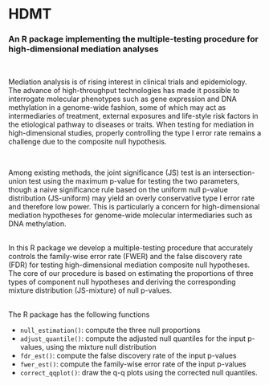 # HDMT
### An R package implementing the multiple-testing procedure for high-dimensional mediation analyses 

<br>

Mediation analysis is of rising interest in clinical trials and epidemiology. The advance of high-throughput technologies has made it possible to interrogate molecular phenotypes such 
as gene expression and DNA methylation in a genome-wide fashion, some of which may act as intermediaries of treatment, external exposures and life-style risk factors in the
etiological pathway to diseases or traits. When testing for mediation in high-dimensional studies, properly controlling the type I error rate remains 
a challenge due to the composite null hypothesis. 

<br>

Among existing methods, the joint significance (JS) test is an intersection-union test using the maximum p-value for testing the two parameters, though a naive significance 
rule based on the uniform null p-value distribution (JS-uniform) may yield an overly conservative type I error rate and therefore low power. This is particularly a concern 
for high-dimensional mediation hypotheses for genome-wide molecular intermediaries such as DNA methylation. 

<br>
In this R package we develop a multiple-testing procedure that accurately controls the family-wise error rate (FWER) and the false discovery rate (FDR) for testing 
high-dimensional mediation composite null hypotheses. The core of our procedure is based on estimating the proportions of three types of component null hypotheses and 
deriving the corresponding mixture distribution (JS-mixture) of null p-values.

<br>

<br>

The R package has the following functions
  - `null_estimation()`:  compute the three null proportions 
  - `adjust_quantile()`: compute the adjusted null quantiles for the input p-values, using the mixture null distribution 
  - `fdr_est()`: compute the false discovery rate of the input p-values
  - `fwer_est()`: compute the family-wise error rate of the input p-values
  - `correct_qqplot()`: draw the q-q plots using the corrected null quantiles. 
  
